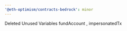 ```yaml
---
'@eth-optimism/contracts-bedrock': minor
---
```


Deleted Unused Variables fundAccount , impersonatedTx
